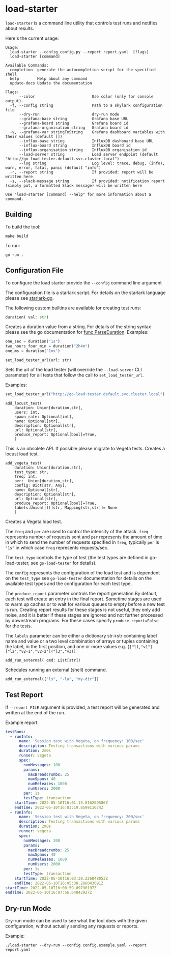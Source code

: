 # load-starter

`load-starter` is a command line utility that controls test runs and notifies about results.

Here's the current usage:

```
Usage:
  load-starter --config config.py --report report.yaml  [flags]
  load-starter [command]

Available Commands:
  completion  generate the autocompletion script for the specified shell
  help        Help about any command
  update-docs Update the documentation

Flags:
      --color                         Use color (only for console output).
  -f, --config string                 Path to a skylark configuration file
      --dry-run                       dry-run mode
      --grafana-base string           Grafana base URL
      --grafana-board string          Grafana board id
      --grafana-organisation string   Grafana board id
  -v, --grafana-var stringToString    Grafana dashboard variables with their values (default [])
      --influx-base string            InfluxDB dashboard base URL
      --influx-board string           InfluxDB board id
      --influx-organisation string    InfluxDB organisation id
      --load-server string            Load server endpoint (default "http://go-load-tester.default.svc.cluster.local")
      --log string                    Log level: trace, debug, (info), warn, error, fatal, panic (default "info")
  -r, --report string                 If provided: report will be written here
  -s, --slack-message string          If provided: notification report (simply put, a formatted Slack message) will be written here

Use "load-starter [command] --help" for more information about a command.

```

## Building

To build the tool:

```shell
make build
```

To run:

```shell
go run .
```

## Configuration File

To configure the load starter provide the `--config` command line argument

The configuration file is a starlark script.
For details on the starlark language please see [starlark-go](https://github.com/google/starlark-go).

The following custom builtins are available for creating test runs:

```python
duration( val: str)
```

Creates a duration value from a string. For details of the string syntax please see the go documentation
for [func ParseDuration](https://pkg.go.dev/time#ParseDuration).
Examples:

```python
one_sec = duration("1s")
two_hours_four_min = duration("2h4m")
one_ms = duration("1ms")
```

```
set_load_tester_url(url: str)
```
Sets the url of the load tester (will override the `--load-server` CLI parameter) for all tests
that follow the call to `set_load_tester_url`.

Examples:

```python
set_load_tester_url("http://go-load-tester.default.svc.cluster.local")
```

```
add_locust_test(
    duration: Union[duration,str],
    users: int,
    spawn_rate: Optional[int],
    name: Optional[str],
    description: Optional[str],
    url: Optional[str],
    produce_report: Optional[bool]=True,
    )
```
This is an obsolete API. If possible please migrate to Vegeta tests.
Creates a locust load test.

```
add_vegeta_test(
    duration: Union[duration,str],
    test_type: str,
    freq: int,
    per:  Union[duration,str],
    config: Dict[str, Any],
    name: Optional[str],
    description: Optional[str],
    url: Optional[str],
    produce_report: Optional[bool]=True,
    labels:Union[[][]str, Mapping[str,str]]= None
    )
```

Creates a Vegeta load test.

The `freq` and `per` are used to control the intensity of the attack. `freq` represents number of requests sent and
`per` represents the amount of time in which to send the number of requests specified in `freq`, typically `per` is
`"1s"` in which case `freq` represents requests/sec.

The `test_type` controls the type of test (the test types are defined in go-load-tester, see `go-load-tester` for details).

The `config` represents the configuration of the load test and is dependent on the `test_type` see `go-load-tester` documentation
for details on the available test types and the configuration for each test type.

The `produce_report` parameter controls the report generation.By default, each test will create an entry in the final report.
Sometime stages are used to warm up caches or to wait for various queues to empty before a new test is run. Creating report
results for these stages is not useful, they only add noise, and it is better if these stages are ignored and not further
processed by downstream programs. For these cases specify `produce_report=False` for the tests.

The `labels` parameter can be either a dictionary str->str containing label name and value or a two level combination of
arrays or tuples containing the label, in the first position, and one or more values e.g. `[["l1,"v1"]["l2","v2-1","v2-2"]("l3","v3)]`

```
add_run_external( cmd: List[str])
```

Schedules running an external (shell) command.

```python
add_run_external(["ls", "-la", "my-dir"])
```

## Test Report

If `--report FILE` argument is provided, a test report will be generated and written at the end of the run.


Example report:

```yaml
testRuns:
  - runInfo:
      name: 'Session test with Vegeta, on frequency: 100/sec'
      description: Testing transactions with various params
      duration: 2m0s
      runner: vegeta
      spec:
        numMessages: 100
        params:
          maxBreadcrumbs: 25
          maxSpans: 40
          numReleases: 1000
          numUsers: 2000
        per: 1s
        testType: transaction
    startTime: 2022-05-10T16:01:19.816269586Z
    endTime: 2022-05-10T16:03:19.859911674Z
  - runInfo:
      name: 'Session test with Vegeta, on frequency: 200/sec'
      description: Testing transactions with various params
      duration: 2m0s
      runner: vegeta
      spec:
        numMessages: 200
        params:
          maxBreadcrumbs: 25
          maxSpans: 40
          numReleases: 1000
          numUsers: 2000
        per: 1s
        testType: transaction
    startTime: 2022-05-10T16:03:38.226848053Z
    endTime: 2022-05-10T16:05:38.286043691Z
startTime: 2022-05-10T16:00:59.89790197Z
endTime: 2022-05-10T16:07:56.64842927Z

```

## Dry-run Mode

Dry-run mode can be used to see what the tool does with the given configuration, without actually sending any requests or reports.

Example:

```
./load-starter --dry-run --config config.example.yaml --report report.yaml
```



